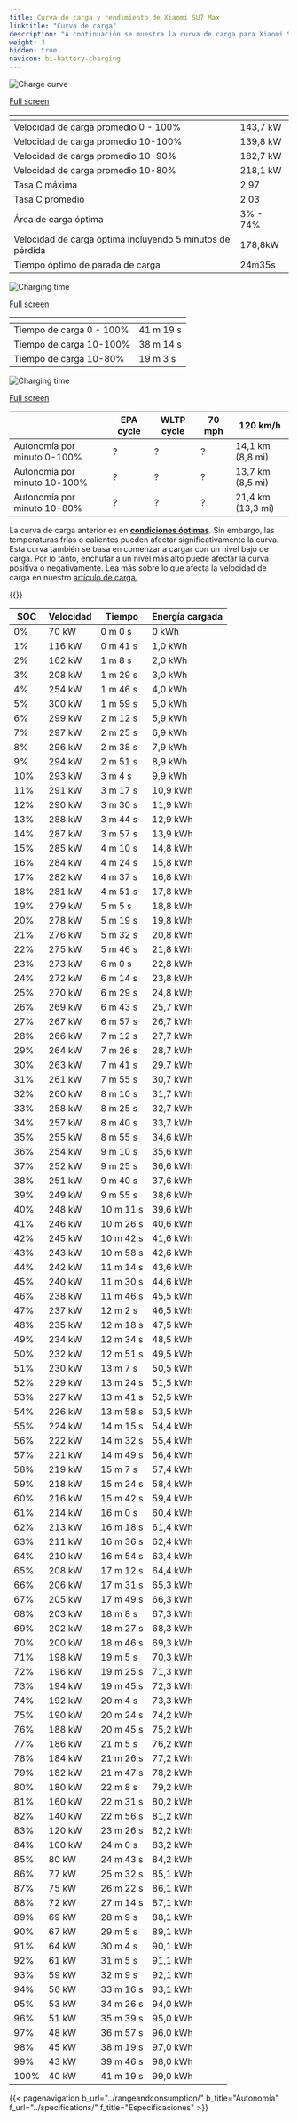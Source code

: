 ```yaml
---
title: Curva de carga y rendimiento de Xiaomi SU7 Max
linktitle: "Curva de carga"
description: "A continuación se muestra la curva de carga para Xiaomi SU7 Max, que ilustra la velocidad de carga en varios niveles de batería. Además, los gráficos de rango y tiempo proporcionan detalles completos sobre el rendimiento de carga."
weight: 3
hidden: true
navicon: bi-battery-charging
---
```

<!-- markdownlint-disable MD033 -->
<!-- markdownlint-disable MD010 -->
<img src="/images/models/xiaomi/su7/su7_max/chargingcurve.svg" alt="Charge curve" class="img-fluid">

[Full screen](/images/models/xiaomi/su7/su7_max/chargingcurve.svg)


<div class="table-responsive">
<table class="table table-striped border">
	<thead>
		<tr>
			<th>
			</th>
			<th>
			</th>
		</tr>
	</thead>
	<tbody>
		<tr>
			<td>
				Velocidad de carga promedio 0 - 100%
			</td>
			<td>
				143,7 kW
			</td>
		</tr>
		<tr>
			<td>
				Velocidad de carga promedio 10-100%
			</td>
			<td>
				139,8 kW
			</td>
		</tr>
		<tr>
			<td>
				Velocidad de carga promedio 10-90%
			</td>
			<td>
				182,7 kW
			</td>
		</tr>
		<tr>
			<td>
				Velocidad de carga promedio 10-80%
			</td>
			<td>
				218,1 kW
			</td>
		</tr>
		<tr>
			<td>
				Tasa C máxima
			</td>
			<td>
				2,97
			</td>
		</tr>
		<tr>
			<td>
				Tasa C promedio
			</td>
			<td>
				2,03
			</td>
		</tr>
		<tr>
			<td>
				Área de carga óptima
			</td>
			<td>
				3% - 74%
			</td>
		</tr>
		<tr>
			<td>
				Velocidad de carga óptima incluyendo 5 minutos de pérdida
			</td>
			<td>
				178,8kW
			</td>
		</tr>
		<tr>
			<td>
				Tiempo óptimo de parada de carga
			</td>
			<td>
				24m35s
			</td>
		</tr>
	</tbody>
</table>
</div>
<img src="/images/models/xiaomi/su7/su7_max/chargingtime.svg" alt="Charging time" class="img-fluid">

[Full screen](/images/models/xiaomi/su7/su7_max/chargingtime.svg)
<div class="table-responsive">
<table class="table table-striped border">
	<thead>
		<tr>
			<th>
			</th>
			<th>
			</th>
		</tr>
	</thead>
	<tbody>
		<tr>
			<td>
				Tiempo de carga 0 - 100%
			</td>
			<td>
				 41 m 19 s
			</td>
		</tr>
		<tr>
			<td>
				Tiempo de carga 10-100%
			</td>
			<td>
				 38 m 14 s
			</td>
		</tr>
		<tr>
			<td>
				Tiempo de carga 10-80%
			</td>
			<td>
				 19 m 3 s
			</td>
		</tr>
	</tbody>
</table>
</div>
<img src="/images/models/xiaomi/su7/su7_max/chargerangespeed.svg" alt="Charging time" class="img-fluid">

[Full screen](/images/models/xiaomi/su7/su7_max/chargerangespeed.svg)
<div class="table-responsive">
<table class="table table-striped border">
	<thead>
		<tr>
			<th>
			</th>
			<th>
				EPA cycle
			</th>
			<th>
				WLTP cycle
			</th>
			<th>
				70 mph
			</th>
			<th>
				120 km/h
			</th>
		</tr>
	</thead>
	<tbody>
		<tr>
			<td>
				Autonomía por minuto 0-100%
			</td>
			<td>
				?
			</td>
			<td>
				?
			</td>
			<td>
				?
			</td>
			<td>
				14,1 km (8,8 mi)
			</td>
		</tr>
		<tr>
			<td>
				Autonomía por minuto 10-100%
			</td>
			<td>
				?
			</td>
			<td>
				?
			</td>
			<td>
				?
			</td>
			<td>
				13,7 km (8,5 mi)
			</td>
		</tr>
		<tr>
			<td>
				Autonomía por minuto 10-80%
			</td>
			<td>
				?
			</td>
			<td>
				?
			</td>
			<td>
				?
			</td>
			<td>
				21,4 km (13,3 mi)
			</td>
		</tr>
	</tbody>
</table>
</div>


La curva de carga anterior es en **[condiciones óptimas](../../../../../technology/battery/charging/#temperature)**. Sin embargo, las temperaturas frías o calientes pueden afectar significativamente la curva. Esta curva también se basa en comenzar a cargar con un nivel bajo de carga. Por lo tanto, enchufar a un nivel más alto puede afectar la curva positiva o negativamente. Lea más sobre lo que afecta la velocidad de carga en nuestro [artículo de carga.](../../../../../technology/battery/charging/)


{{<evkxdisplayaddarticle />}}
<div class="table-responsive">
<table class="table table-striped border">
	<thead>
		<tr>
			<th>
				SOC
			</th>
			<th>
				Velocidad
			</th>
			<th>
				Tiempo
			</th>
			<th>
				Energía cargada
			</th>
		</tr>
	</thead>
	<tbody>
		<tr>
			<td>
				0%
			</td>
			<td>
				70 kW
			</td>
			<td>
				 0 m 0 s
			</td>
			<td>
				0 kWh
			</td>
		</tr>
		<tr>
			<td>
				1%
			</td>
			<td>
				116 kW
			</td>
			<td>
				 0 m 41 s
			</td>
			<td>
				1,0 kWh
			</td>
		</tr>
		<tr>
			<td>
				2%
			</td>
			<td>
				162 kW
			</td>
			<td>
				 1 m 8 s
			</td>
			<td>
				2,0 kWh
			</td>
		</tr>
		<tr>
			<td>
				3%
			</td>
			<td>
				208 kW
			</td>
			<td>
				 1 m 29 s
			</td>
			<td>
				3,0 kWh
			</td>
		</tr>
		<tr>
			<td>
				4%
			</td>
			<td>
				254 kW
			</td>
			<td>
				 1 m 46 s
			</td>
			<td>
				4,0 kWh
			</td>
		</tr>
		<tr>
			<td>
				5%
			</td>
			<td>
				300 kW
			</td>
			<td>
				 1 m 59 s
			</td>
			<td>
				5,0 kWh
			</td>
		</tr>
		<tr>
			<td>
				6%
			</td>
			<td>
				299 kW
			</td>
			<td>
				 2 m 12 s
			</td>
			<td>
				5,9 kWh
			</td>
		</tr>
		<tr>
			<td>
				7%
			</td>
			<td>
				297 kW
			</td>
			<td>
				 2 m 25 s
			</td>
			<td>
				6,9 kWh
			</td>
		</tr>
		<tr>
			<td>
				8%
			</td>
			<td>
				296 kW
			</td>
			<td>
				 2 m 38 s
			</td>
			<td>
				7,9 kWh
			</td>
		</tr>
		<tr>
			<td>
				9%
			</td>
			<td>
				294 kW
			</td>
			<td>
				 2 m 51 s
			</td>
			<td>
				8,9 kWh
			</td>
		</tr>
		<tr>
			<td>
				10%
			</td>
			<td>
				293 kW
			</td>
			<td>
				 3 m 4 s
			</td>
			<td>
				9,9 kWh
			</td>
		</tr>
		<tr>
			<td>
				11%
			</td>
			<td>
				291 kW
			</td>
			<td>
				 3 m 17 s
			</td>
			<td>
				10,9 kWh
			</td>
		</tr>
		<tr>
			<td>
				12%
			</td>
			<td>
				290 kW
			</td>
			<td>
				 3 m 30 s
			</td>
			<td>
				11,9 kWh
			</td>
		</tr>
		<tr>
			<td>
				13%
			</td>
			<td>
				288 kW
			</td>
			<td>
				 3 m 44 s
			</td>
			<td>
				12,9 kWh
			</td>
		</tr>
		<tr>
			<td>
				14%
			</td>
			<td>
				287 kW
			</td>
			<td>
				 3 m 57 s
			</td>
			<td>
				13,9 kWh
			</td>
		</tr>
		<tr>
			<td>
				15%
			</td>
			<td>
				285 kW
			</td>
			<td>
				 4 m 10 s
			</td>
			<td>
				14,8 kWh
			</td>
		</tr>
		<tr>
			<td>
				16%
			</td>
			<td>
				284 kW
			</td>
			<td>
				 4 m 24 s
			</td>
			<td>
				15,8 kWh
			</td>
		</tr>
		<tr>
			<td>
				17%
			</td>
			<td>
				282 kW
			</td>
			<td>
				 4 m 37 s
			</td>
			<td>
				16,8 kWh
			</td>
		</tr>
		<tr>
			<td>
				18%
			</td>
			<td>
				281 kW
			</td>
			<td>
				 4 m 51 s
			</td>
			<td>
				17,8 kWh
			</td>
		</tr>
		<tr>
			<td>
				19%
			</td>
			<td>
				279 kW
			</td>
			<td>
				 5 m 5 s
			</td>
			<td>
				18,8 kWh
			</td>
		</tr>
		<tr>
			<td>
				20%
			</td>
			<td>
				278 kW
			</td>
			<td>
				 5 m 19 s
			</td>
			<td>
				19,8 kWh
			</td>
		</tr>
		<tr>
			<td>
				21%
			</td>
			<td>
				276 kW
			</td>
			<td>
				 5 m 32 s
			</td>
			<td>
				20,8 kWh
			</td>
		</tr>
		<tr>
			<td>
				22%
			</td>
			<td>
				275 kW
			</td>
			<td>
				 5 m 46 s
			</td>
			<td>
				21,8 kWh
			</td>
		</tr>
		<tr>
			<td>
				23%
			</td>
			<td>
				273 kW
			</td>
			<td>
				 6 m 0 s
			</td>
			<td>
				22,8 kWh
			</td>
		</tr>
		<tr>
			<td>
				24%
			</td>
			<td>
				272 kW
			</td>
			<td>
				 6 m 14 s
			</td>
			<td>
				23,8 kWh
			</td>
		</tr>
		<tr>
			<td>
				25%
			</td>
			<td>
				270 kW
			</td>
			<td>
				 6 m 29 s
			</td>
			<td>
				24,8 kWh
			</td>
		</tr>
		<tr>
			<td>
				26%
			</td>
			<td>
				269 kW
			</td>
			<td>
				 6 m 43 s
			</td>
			<td>
				25,7 kWh
			</td>
		</tr>
		<tr>
			<td>
				27%
			</td>
			<td>
				267 kW
			</td>
			<td>
				 6 m 57 s
			</td>
			<td>
				26,7 kWh
			</td>
		</tr>
		<tr>
			<td>
				28%
			</td>
			<td>
				266 kW
			</td>
			<td>
				 7 m 12 s
			</td>
			<td>
				27,7 kWh
			</td>
		</tr>
		<tr>
			<td>
				29%
			</td>
			<td>
				264 kW
			</td>
			<td>
				 7 m 26 s
			</td>
			<td>
				28,7 kWh
			</td>
		</tr>
		<tr>
			<td>
				30%
			</td>
			<td>
				263 kW
			</td>
			<td>
				 7 m 41 s
			</td>
			<td>
				29,7 kWh
			</td>
		</tr>
		<tr>
			<td>
				31%
			</td>
			<td>
				261 kW
			</td>
			<td>
				 7 m 55 s
			</td>
			<td>
				30,7 kWh
			</td>
		</tr>
		<tr>
			<td>
				32%
			</td>
			<td>
				260 kW
			</td>
			<td>
				 8 m 10 s
			</td>
			<td>
				31,7 kWh
			</td>
		</tr>
		<tr>
			<td>
				33%
			</td>
			<td>
				258 kW
			</td>
			<td>
				 8 m 25 s
			</td>
			<td>
				32,7 kWh
			</td>
		</tr>
		<tr>
			<td>
				34%
			</td>
			<td>
				257 kW
			</td>
			<td>
				 8 m 40 s
			</td>
			<td>
				33,7 kWh
			</td>
		</tr>
		<tr>
			<td>
				35%
			</td>
			<td>
				255 kW
			</td>
			<td>
				 8 m 55 s
			</td>
			<td>
				34,6 kWh
			</td>
		</tr>
		<tr>
			<td>
				36%
			</td>
			<td>
				254 kW
			</td>
			<td>
				 9 m 10 s
			</td>
			<td>
				35,6 kWh
			</td>
		</tr>
		<tr>
			<td>
				37%
			</td>
			<td>
				252 kW
			</td>
			<td>
				 9 m 25 s
			</td>
			<td>
				36,6 kWh
			</td>
		</tr>
		<tr>
			<td>
				38%
			</td>
			<td>
				251 kW
			</td>
			<td>
				 9 m 40 s
			</td>
			<td>
				37,6 kWh
			</td>
		</tr>
		<tr>
			<td>
				39%
			</td>
			<td>
				249 kW
			</td>
			<td>
				 9 m 55 s
			</td>
			<td>
				38,6 kWh
			</td>
		</tr>
		<tr>
			<td>
				40%
			</td>
			<td>
				248 kW
			</td>
			<td>
				 10 m 11 s
			</td>
			<td>
				39,6 kWh
			</td>
		</tr>
		<tr>
			<td>
				41%
			</td>
			<td>
				246 kW
			</td>
			<td>
				 10 m 26 s
			</td>
			<td>
				40,6 kWh
			</td>
		</tr>
		<tr>
			<td>
				42%
			</td>
			<td>
				245 kW
			</td>
			<td>
				 10 m 42 s
			</td>
			<td>
				41,6 kWh
			</td>
		</tr>
		<tr>
			<td>
				43%
			</td>
			<td>
				243 kW
			</td>
			<td>
				 10 m 58 s
			</td>
			<td>
				42,6 kWh
			</td>
		</tr>
		<tr>
			<td>
				44%
			</td>
			<td>
				242 kW
			</td>
			<td>
				 11 m 14 s
			</td>
			<td>
				43,6 kWh
			</td>
		</tr>
		<tr>
			<td>
				45%
			</td>
			<td>
				240 kW
			</td>
			<td>
				 11 m 30 s
			</td>
			<td>
				44,6 kWh
			</td>
		</tr>
		<tr>
			<td>
				46%
			</td>
			<td>
				238 kW
			</td>
			<td>
				 11 m 46 s
			</td>
			<td>
				45,5 kWh
			</td>
		</tr>
		<tr>
			<td>
				47%
			</td>
			<td>
				237 kW
			</td>
			<td>
				 12 m 2 s
			</td>
			<td>
				46,5 kWh
			</td>
		</tr>
		<tr>
			<td>
				48%
			</td>
			<td>
				235 kW
			</td>
			<td>
				 12 m 18 s
			</td>
			<td>
				47,5 kWh
			</td>
		</tr>
		<tr>
			<td>
				49%
			</td>
			<td>
				234 kW
			</td>
			<td>
				 12 m 34 s
			</td>
			<td>
				48,5 kWh
			</td>
		</tr>
		<tr>
			<td>
				50%
			</td>
			<td>
				232 kW
			</td>
			<td>
				 12 m 51 s
			</td>
			<td>
				49,5 kWh
			</td>
		</tr>
		<tr>
			<td>
				51%
			</td>
			<td>
				230 kW
			</td>
			<td>
				 13 m 7 s
			</td>
			<td>
				50,5 kWh
			</td>
		</tr>
		<tr>
			<td>
				52%
			</td>
			<td>
				229 kW
			</td>
			<td>
				 13 m 24 s
			</td>
			<td>
				51,5 kWh
			</td>
		</tr>
		<tr>
			<td>
				53%
			</td>
			<td>
				227 kW
			</td>
			<td>
				 13 m 41 s
			</td>
			<td>
				52,5 kWh
			</td>
		</tr>
		<tr>
			<td>
				54%
			</td>
			<td>
				226 kW
			</td>
			<td>
				 13 m 58 s
			</td>
			<td>
				53,5 kWh
			</td>
		</tr>
		<tr>
			<td>
				55%
			</td>
			<td>
				224 kW
			</td>
			<td>
				 14 m 15 s
			</td>
			<td>
				54,4 kWh
			</td>
		</tr>
		<tr>
			<td>
				56%
			</td>
			<td>
				222 kW
			</td>
			<td>
				 14 m 32 s
			</td>
			<td>
				55,4 kWh
			</td>
		</tr>
		<tr>
			<td>
				57%
			</td>
			<td>
				221 kW
			</td>
			<td>
				 14 m 49 s
			</td>
			<td>
				56,4 kWh
			</td>
		</tr>
		<tr>
			<td>
				58%
			</td>
			<td>
				219 kW
			</td>
			<td>
				 15 m 7 s
			</td>
			<td>
				57,4 kWh
			</td>
		</tr>
		<tr>
			<td>
				59%
			</td>
			<td>
				218 kW
			</td>
			<td>
				 15 m 24 s
			</td>
			<td>
				58,4 kWh
			</td>
		</tr>
		<tr>
			<td>
				60%
			</td>
			<td>
				216 kW
			</td>
			<td>
				 15 m 42 s
			</td>
			<td>
				59,4 kWh
			</td>
		</tr>
		<tr>
			<td>
				61%
			</td>
			<td>
				214 kW
			</td>
			<td>
				 16 m 0 s
			</td>
			<td>
				60,4 kWh
			</td>
		</tr>
		<tr>
			<td>
				62%
			</td>
			<td>
				213 kW
			</td>
			<td>
				 16 m 18 s
			</td>
			<td>
				61,4 kWh
			</td>
		</tr>
		<tr>
			<td>
				63%
			</td>
			<td>
				211 kW
			</td>
			<td>
				 16 m 36 s
			</td>
			<td>
				62,4 kWh
			</td>
		</tr>
		<tr>
			<td>
				64%
			</td>
			<td>
				210 kW
			</td>
			<td>
				 16 m 54 s
			</td>
			<td>
				63,4 kWh
			</td>
		</tr>
		<tr>
			<td>
				65%
			</td>
			<td>
				208 kW
			</td>
			<td>
				 17 m 12 s
			</td>
			<td>
				64,4 kWh
			</td>
		</tr>
		<tr>
			<td>
				66%
			</td>
			<td>
				206 kW
			</td>
			<td>
				 17 m 31 s
			</td>
			<td>
				65,3 kWh
			</td>
		</tr>
		<tr>
			<td>
				67%
			</td>
			<td>
				205 kW
			</td>
			<td>
				 17 m 49 s
			</td>
			<td>
				66,3 kWh
			</td>
		</tr>
		<tr>
			<td>
				68%
			</td>
			<td>
				203 kW
			</td>
			<td>
				 18 m 8 s
			</td>
			<td>
				67,3 kWh
			</td>
		</tr>
		<tr>
			<td>
				69%
			</td>
			<td>
				202 kW
			</td>
			<td>
				 18 m 27 s
			</td>
			<td>
				68,3 kWh
			</td>
		</tr>
		<tr>
			<td>
				70%
			</td>
			<td>
				200 kW
			</td>
			<td>
				 18 m 46 s
			</td>
			<td>
				69,3 kWh
			</td>
		</tr>
		<tr>
			<td>
				71%
			</td>
			<td>
				198 kW
			</td>
			<td>
				 19 m 5 s
			</td>
			<td>
				70,3 kWh
			</td>
		</tr>
		<tr>
			<td>
				72%
			</td>
			<td>
				196 kW
			</td>
			<td>
				 19 m 25 s
			</td>
			<td>
				71,3 kWh
			</td>
		</tr>
		<tr>
			<td>
				73%
			</td>
			<td>
				194 kW
			</td>
			<td>
				 19 m 45 s
			</td>
			<td>
				72,3 kWh
			</td>
		</tr>
		<tr>
			<td>
				74%
			</td>
			<td>
				192 kW
			</td>
			<td>
				 20 m 4 s
			</td>
			<td>
				73,3 kWh
			</td>
		</tr>
		<tr>
			<td>
				75%
			</td>
			<td>
				190 kW
			</td>
			<td>
				 20 m 24 s
			</td>
			<td>
				74,2 kWh
			</td>
		</tr>
		<tr>
			<td>
				76%
			</td>
			<td>
				188 kW
			</td>
			<td>
				 20 m 45 s
			</td>
			<td>
				75,2 kWh
			</td>
		</tr>
		<tr>
			<td>
				77%
			</td>
			<td>
				186 kW
			</td>
			<td>
				 21 m 5 s
			</td>
			<td>
				76,2 kWh
			</td>
		</tr>
		<tr>
			<td>
				78%
			</td>
			<td>
				184 kW
			</td>
			<td>
				 21 m 26 s
			</td>
			<td>
				77,2 kWh
			</td>
		</tr>
		<tr>
			<td>
				79%
			</td>
			<td>
				182 kW
			</td>
			<td>
				 21 m 47 s
			</td>
			<td>
				78,2 kWh
			</td>
		</tr>
		<tr>
			<td>
				80%
			</td>
			<td>
				180 kW
			</td>
			<td>
				 22 m 8 s
			</td>
			<td>
				79,2 kWh
			</td>
		</tr>
		<tr>
			<td>
				81%
			</td>
			<td>
				160 kW
			</td>
			<td>
				 22 m 31 s
			</td>
			<td>
				80,2 kWh
			</td>
		</tr>
		<tr>
			<td>
				82%
			</td>
			<td>
				140 kW
			</td>
			<td>
				 22 m 56 s
			</td>
			<td>
				81,2 kWh
			</td>
		</tr>
		<tr>
			<td>
				83%
			</td>
			<td>
				120 kW
			</td>
			<td>
				 23 m 26 s
			</td>
			<td>
				82,2 kWh
			</td>
		</tr>
		<tr>
			<td>
				84%
			</td>
			<td>
				100 kW
			</td>
			<td>
				 24 m 0 s
			</td>
			<td>
				83,2 kWh
			</td>
		</tr>
		<tr>
			<td>
				85%
			</td>
			<td>
				80 kW
			</td>
			<td>
				 24 m 43 s
			</td>
			<td>
				84,2 kWh
			</td>
		</tr>
		<tr>
			<td>
				86%
			</td>
			<td>
				77 kW
			</td>
			<td>
				 25 m 32 s
			</td>
			<td>
				85,1 kWh
			</td>
		</tr>
		<tr>
			<td>
				87%
			</td>
			<td>
				75 kW
			</td>
			<td>
				 26 m 22 s
			</td>
			<td>
				86,1 kWh
			</td>
		</tr>
		<tr>
			<td>
				88%
			</td>
			<td>
				72 kW
			</td>
			<td>
				 27 m 14 s
			</td>
			<td>
				87,1 kWh
			</td>
		</tr>
		<tr>
			<td>
				89%
			</td>
			<td>
				69 kW
			</td>
			<td>
				 28 m 9 s
			</td>
			<td>
				88,1 kWh
			</td>
		</tr>
		<tr>
			<td>
				90%
			</td>
			<td>
				67 kW
			</td>
			<td>
				 29 m 5 s
			</td>
			<td>
				89,1 kWh
			</td>
		</tr>
		<tr>
			<td>
				91%
			</td>
			<td>
				64 kW
			</td>
			<td>
				 30 m 4 s
			</td>
			<td>
				90,1 kWh
			</td>
		</tr>
		<tr>
			<td>
				92%
			</td>
			<td>
				61 kW
			</td>
			<td>
				 31 m 5 s
			</td>
			<td>
				91,1 kWh
			</td>
		</tr>
		<tr>
			<td>
				93%
			</td>
			<td>
				59 kW
			</td>
			<td>
				 32 m 9 s
			</td>
			<td>
				92,1 kWh
			</td>
		</tr>
		<tr>
			<td>
				94%
			</td>
			<td>
				56 kW
			</td>
			<td>
				 33 m 16 s
			</td>
			<td>
				93,1 kWh
			</td>
		</tr>
		<tr>
			<td>
				95%
			</td>
			<td>
				53 kW
			</td>
			<td>
				 34 m 26 s
			</td>
			<td>
				94,0 kWh
			</td>
		</tr>
		<tr>
			<td>
				96%
			</td>
			<td>
				51 kW
			</td>
			<td>
				 35 m 39 s
			</td>
			<td>
				95,0 kWh
			</td>
		</tr>
		<tr>
			<td>
				97%
			</td>
			<td>
				48 kW
			</td>
			<td>
				 36 m 57 s
			</td>
			<td>
				96,0 kWh
			</td>
		</tr>
		<tr>
			<td>
				98%
			</td>
			<td>
				45 kW
			</td>
			<td>
				 38 m 19 s
			</td>
			<td>
				97,0 kWh
			</td>
		</tr>
		<tr>
			<td>
				99%
			</td>
			<td>
				43 kW
			</td>
			<td>
				 39 m 46 s
			</td>
			<td>
				98,0 kWh
			</td>
		</tr>
		<tr>
			<td>
				100%
			</td>
			<td>
				40 kW
			</td>
			<td>
				 41 m 19 s
			</td>
			<td>
				99,0 kWh
			</td>
		</tr>
	</tbody>
</table>
</div>


{{< pagenavigation b_url="../rangeandconsumption/" b_title="Autonomía" f_url="../specifications/" f_title="Especificaciones" >}}
